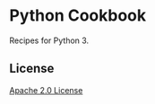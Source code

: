# Python Cookbook

Recipes for Python 3.

## License

[Apache 2.0 License](https://github.com/leven-cn/python-cookbook/blob/main/LICENSE)
